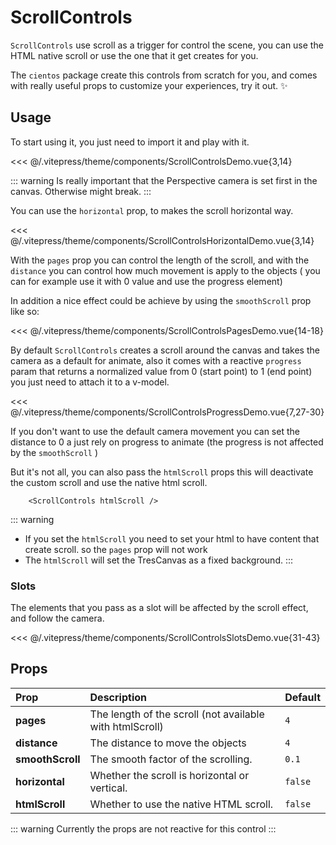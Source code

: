 # ScrollControls

<DocsDemo>
  <ScrollControlsDemo />
</DocsDemo>

`ScrollControls` use scroll as a trigger for control the scene, you can use the HTML native scroll or use the one that it get creates for you.

The `cientos` package create this controls from scratch for you, and comes with really useful props to customize your experiences, try it out. ✨

## Usage

To start using it, you just need to import it and play with it.

<<< @/.vitepress/theme/components/ScrollControlsDemo.vue{3,14}

::: warning
Is really important that the Perspective camera is set first in the canvas. Otherwise might break.
:::

You can use the `horizontal` prop, to makes the scroll horizontal way.

<DocsDemo>
  <ScrollControlsHorizontalDemo />
</DocsDemo>

<<< @/.vitepress/theme/components/ScrollControlsHorizontalDemo.vue{3,14}

With the `pages` prop you can control the length of the scroll, and with the `distance` you can control how much movement is apply to the objects ( you can for example use it with 0 value and use the progress element)

In addition a nice effect could be achieve by using the `smoothScroll` prop like so:
<DocsDemo>
  <ScrollControlsPagesDemo />
</DocsDemo>

<<< @/.vitepress/theme/components/ScrollControlsPagesDemo.vue{14-18}

By default `ScrollControls` creates a scroll around the canvas and takes the camera as a default for animate, also it comes with a reactive `progress` param that returns a normalized value from 0 (start point) to 1 (end point) you just need to attach it to a v-model.

<DocsDemo>
  <ScrollControlsProgressDemo />
</DocsDemo>

<<< @/.vitepress/theme/components/ScrollControlsProgressDemo.vue{7,27-30}

If you don't want to use the default camera movement you can set the distance to 0 a just rely on progress to animate (the progress is not affected by the `smoothScroll` )

<DocsDemo>
  <ScrollControlsProgressCameraDemo />
</DocsDemo>

But it's not all, you can also pass the `htmlScroll` props this will deactivate the custom scroll and use the native html scroll.

```vue{1}
    <ScrollControls htmlScroll />
```

::: warning
- If you set the `htmlScroll` you need to set your html to have content that create scroll. so the `pages` prop will not work
- The `htmlScroll` will set the TresCanvas as a fixed background.
:::

### Slots

The elements that you pass as a slot will be affected by the scroll effect, and follow the camera.

<DocsDemo>
  <ScrollControlsSlotsDemo />
</DocsDemo>

<<< @/.vitepress/theme/components/ScrollControlsSlotsDemo.vue{31-43}

## Props

| Prop             | Description                                              | Default |
| :--------------- | :------------------------------------------------------- | ------- |
| **pages**        | The length of the scroll (not available with htmlScroll) | `4`     |
| **distance**     | The distance to move the objects                         | `4`     |
| **smoothScroll** | The smooth factor of the scrolling.                      | `0.1`   |
| **horizontal**   | Whether the scroll is horizontal or vertical.            | `false` |
| **htmlScroll**   | Whether to use the native HTML scroll.                   | `false` |

::: warning
Currently the props are not reactive for this control
:::
